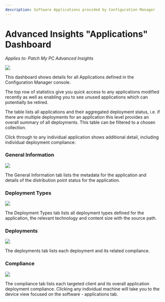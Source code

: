 ```yaml
---
description: Software Applications provided by Configuration Manager
---
```


# Advanced Insights "Applications" Dashboard

_Applies to: Patch My PC Advanced Insights_

![](../../../.gitbook/assets/image-\(1540\).png)

This dashboard shows details for all Applications defined in the Configuration Manager console.

The top row of statistics give you quick access to any applications modified recently as well as enabling you to see unused applications which can potentially be retired.

The table lists all applications and their aggregated deployment status, i.e. if there are multiple deployments for an application this level provides an overall summary of all deployments. This table can be filtered to a chosen collection.

Click through to any individual application shows additional detail, including individual deployment compliance:

### General Information

![](../../../.gitbook/assets/image-\(1542\).png)

The General Information tab lists the metadata for the application and details of the distribution point status for the application.

### Deployment Types

![](../../../.gitbook/assets/image-\(1543\).png)

The Deployment Types tab lists all deployment types defined for the application, the relevant technology and content size with the source path.

### Deployments

![](../../../.gitbook/assets/image-\(1544\).png)

The deployments tab lists each deployment and its related compliance.

### Compliance

![](../../../.gitbook/assets/image-\(1545\).png)

The compliance tab lists each targeted client and its overall application deployment compliance. Clicking any individual machine will take you to the device view focused on the software - applications tab.
